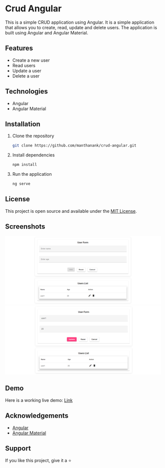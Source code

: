 # Crud Angular

This is a simple CRUD application using Angular. It is a simple application that allows you to create, read, update and delete users. The application is built using Angular and Angular Material.

## Features

- Create a new user
- Read users
- Update a user
- Delete a user

## Technologies

- Angular
- Angular Material

## Installation

1. Clone the repository

    ```bash
    git clone https://github.com/manthanank/crud-angular.git
    ```

2. Install dependencies

    ```bash
    npm install
    ```

3. Run the application

    ```bash
    ng serve
    ```

## License

This project is open source and available under the [MIT License](LICENSE).

## Screenshots

![Screenshot 1](/src/assets/image1.png)
![Screenshot 2](/src/assets/image2.png)

## Demo

Here is a working live demo: [Link](https://spiffy-starship-08ae33.netlify.app/)

## Acknowledgements

- [Angular](https://angular.io/)
- [Angular Material](https://material.angular.io/)

## Support

If you like this project, give it a ⭐
